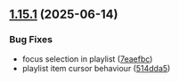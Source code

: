 ## [1.15.1](https://github.com/strumok-app/strumok/compare/v1.15.0...v1.15.1) (2025-06-14)


### Bug Fixes

* focus selection in playlist ([7eaefbc](https://github.com/strumok-app/strumok/commit/7eaefbc5ce423748e2de2aaebc6e81b2c9f411a7))
* playlist item cursor behaviour ([514dda5](https://github.com/strumok-app/strumok/commit/514dda5a8e3f87b5055e17997c2ca331aba15f0c))



